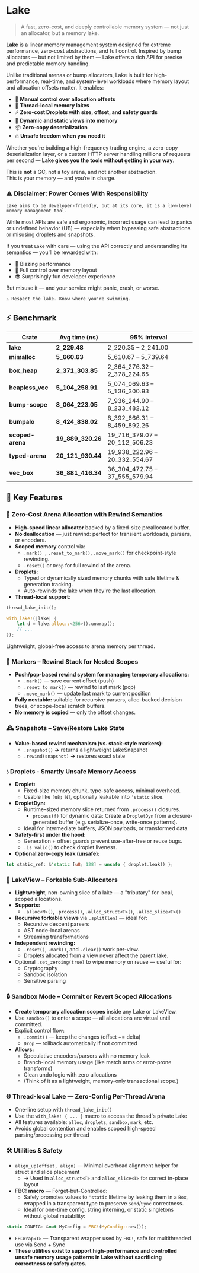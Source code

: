 # Lake

> A fast, zero-cost, and deeply controllable memory system — not just an allocator, but a memory lake.

**Lake** is a linear memory management system designed for extreme performance, zero-cost abstractions, and full control. Inspired by bump allocators — but not limited by them — Lake offers a rich API for precise and predictable memory handling.

Unlike traditional arenas or bump allocators, Lake is built for high-performance, real-time, and system-level workloads where memory layout and allocation offsets matter. It enables:

- 🧠 **Manual control over allocation offsets**
- 🧵 **Thread-local memory lakes**
- ⚡ **Zero-cost Droplets with size, offset, and safety guards**
- 🧩 **Dynamic and static views into memory**
- 📦 **Zero-copy deserialization**
- 🔥 **Unsafe freedom when you need it**

Whether you're building a high-frequency trading engine, a zero-copy deserialization layer, or a custom HTTP server handling millions of requests per second — **Lake gives you the tools without getting in your way**.

This is **not** a GC, not a toy arena, and not another abstraction.  
This is your memory — and you’re in charge.

### ⚠️ Disclaimer: Power Comes With Responsibility ###

```Lake aims to be developer-friendly, but at its core, it is a low-level memory management tool.```

While most APIs are safe and ergonomic, incorrect usage can lead to panics or undefined behavior (UB) — especially when bypassing safe abstractions or misusing droplets and snapshots.

If you treat `Lake` with care — using the API correctly and understanding its semantics — you'll be rewarded with:
* 🧨 Blazing performance
* 🧠 Full control over memory layout
* 😎 Surprisingly fun developer experience

But misuse it — and your service might panic, crash, or worse.

```⚠️ Respect the lake. Know where you're swimming.```

## **⚡ Benchmark**
| Crate            | Avg time (ns)     | 95% interval                  |
|------------------|-------------------|-------------------------------|
| **lake**         | **2_229.48**      | 2_220.35 – 2_241.00           |
| **mimalloc**     | **5_660.63**      | 5_610.67 – 5_739.64           |
| **box_heap**     | **2_371_303.85**  | 2_364_276.32 – 2_378_224.65   |
| **heapless_vec** | **5_104_258.91**  | 5_074_069.63 – 5_136_300.93   |
| **bump-scope**   | **8_064_223.05**  | 7_936_244.90 – 8_233_482.12   |
| **bumpalo**      | **8_424_838.02**  | 8_392_666.31 – 8_459_892.26   |
| **scoped-arena** | **19_889_320.26** | 19_716_379.07 – 20_112_506.23 |
| **typed-arena**  | **20_121_930.44** | 19_938_222.96 – 20_332_554.67 |
| **vec_box**      | **36_881_416.34** | 36_304_472.75 – 37_555_579.94 |

## **🚀 Key Features**

### **🧠 Zero-Cost Arena Allocation with Rewind Semantics**

* **High-speed linear allocator** backed by a fixed-size preallocated buffer.
* **No deallocation** — just rewind: perfect for transient workloads, parsers, or encoders.
* **Scoped memory** control via:
    * `.mark() `, `.reset_to_mark()`, `.move_mark()` for checkpoint-style rewinding.
    * `.reset()` or `Drop` for full rewind of the arena.
* **Droplets**:
    * Typed or dynamically sized memory chunks with safe lifetime & generation tracking.
    * Auto-rewinds the lake when they're the last allocation.
* **Thread-local support**:  
```rust  
thread_lake_init();  

with_lake!(|lake| {  
    let d = lake.alloc::<256>().unwrap();  
    // ...  
});  
```

Lightweight, global-free access to arena memory per thread.

### **📌 Markers – Rewind Stack for Nested Scopes** ###
* **Push/pop-based rewind system for managing temporary allocations:**
  * `.mark()` — save current offset (push)
  * `.reset_to_mark()` — rewind to last mark (pop)
  * `.move_mark()` — update last mark to current position
* **Fully nestable:** suitable for recursive parsers, alloc-backed decision trees, or scope-local scratch buffers.
* **No memory is copied** — only the offset changes.

### **🕰️ Snapshots – Save/Restore Lake State** ###
* **Value-based rewind mechanism (vs. stack-style markers):**
  * `.snapshot()` **→** returns a lightweight LakeSnapshot
  * `.rewind(snapshot)` **→** restores exact state

### 💧 Droplets - Smartly Unsafe Memory Access
* **Droplet<N>:**
  * Fixed-size memory chunk, type-safe access, minimal overhead.
  * Usable like `[u8; N]`, optionally leakable into `'static` slice.
* **DropletDyn<SIZE>:**
  * Runtime-sized memory slice returned from `.process()` closures.
    * `process(f)` for dynamic data: Create a `DropletDyn` from a closure-generated buffer (e.g. serialize-once, write-once patterns).
  * Ideal for intermediate buffers, JSON payloads, or transformed data.
* **Safety-first under the hood:**
  * Generation + offset guards prevent use-after-free or reuse bugs.
  * `.is_valid()` to check droplet liveness.
* **Optional zero-copy leak (unsafe):**
```rust
let static_ref: &'static [u8; 128] = unsafe { droplet.leak() };
```

### 🌊 LakeView – Forkable Sub-Allocators
* **Lightweight**, non-owning slice of a lake — a "tributary" for local, scoped allocations.
* **Supports:**
  * `.alloc<N>()`, `.process()`, `.alloc_struct<T>()`, `.alloc_slice<T>()`
* **Recursive forkable views** via `.split(len)` — ideal for:
  * Recursive descent parsers
  * AST node-local arenas
  * Streaming transformations
* **Independent rewinding:**
  * `.reset()`, `.mark()`, and `.clear()` work per-view.
  * Droplets allocated from a view never affect the parent lake.
* Optional `.set_zeroing(true)` to wipe memory on reuse — useful for:
  * Cryptography
  * Sandbox isolation
  * Sensitive parsing

### 🔒 Sandbox Mode – Commit or Revert Scoped Allocations ###
* **Create temporary allocation scopes** inside any Lake or LakeView.
* Use `sandbox()` to enter a scope — all allocations are virtual until committed.
* Explicit control flow:
  * `.commit()` — keep the changes (offset += delta)
  * `Drop` — rollback automatically if not committed
* **Allows:**
  * Speculative encoders/parsers with no memory leak
  * Branch-local memory usage (like match arms or error-prone transforms)
  * Clean undo logic with zero allocations
  * (Think of it as a lightweight, memory-only transactional scope.)

### 🌐 Thread-local Lake — Zero-Config Per-Thread Arena ###
* One-line setup with `thread_lake_init()`
* Use the `with_lake! { ... }` macro to access the thread's private Lake
* All features available: `alloc`, `droplets`, `sandbox`, `mark`, etc.
* Avoids global contention and enables scoped high-speed parsing/processing per thread

### 🛠️ Utilities & Safety ###
* `align_up(offset, align)` — Minimal overhead alignment helper for struct and slice placement
  * **→** Used in `alloc_struct<T>` and `alloc_slice<T>` for correct in-place layout
* FBC! **macro** — Forget-but-Controlled:
  * Safely promotes values to `'static` lifetime by leaking them in a `Box`, wrapped in a transparent type to preserve `Send`/`Sync` correctness.
  * Ideal for one-time config, string interning, or static singletons without global mutability:
```rust
static CONFIG: &mut MyConfig = FBC!(MyConfig::new());
```
* `FBCWrap<T>` — Transparent wrapper used by `FBC!`, safe for multithreaded use via Send + Sync
* **These utilities exist to support high-performance and controlled unsafe memory usage patterns in Lake without sacrificing correctness or safety gates.**
